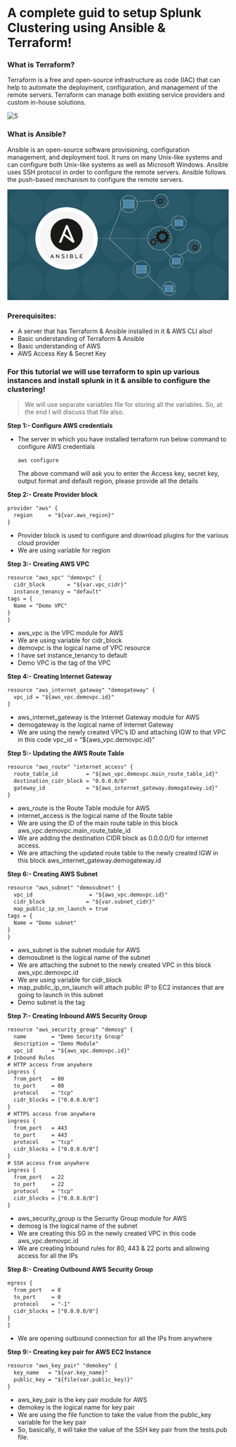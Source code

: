 # A complete guid to setup Splunk Clustering using Ansible & Terraform!


### What is Terraform?

Terraform is a free and open-source infrastructure as code (IAC) that can help to automate the deployment, configuration, and management of the remote servers. Terraform can manage both existing service providers and custom in-house solutions.

![5](https://github.com/DhruvinSoni30/Jenkins-Terraform-Docker/blob/main/5.png?raw=true)

### What is Ansible?

Ansible is an open-source software provisioning, configuration management, and deployment tool. It runs on many Unix-like systems and can configure both Unix-like systems as well as Microsoft Windows. Ansible uses SSH protocol in order to configure the remote servers. Ansible follows the push-based mechanism to configure the remote servers.

![3](https://github.com/DhruvinSoni30/Jenkins-Ansible-Demo/blob/main/3.png?raw=true)

### Prerequisites:

* A server that has Terraform & Ansible installed in it & AWS CLI also!
* Basic understanding of Terraform & Ansible
* Basic understanding of AWS
* AWS Access Key & Secret Key

### For this tutorial we will use terraform to spin up various instances and install splunk in it & ansible to configure the clustering!

> We will use separate variables file for storing all the variables. So, at the end I will discuss that file also.

**Step 1:- Configure AWS credentials**

* The server in which you have installed terraform run below command to configure AWS credentials

  ```
  aws configure
  ```
  The above command will ask you to enter the Access key, secret key, output format and default region, please provide all the details

**Step 2:- Create Provider block**
  
  ```
  provider "aws" {
    region     = "${var.aws_region}"
  }
  ```

* Provider block is used to configure and download plugins for the various cloud provider
* We are using variable for region

**Step 3:- Creating AWS VPC**

  ```
  resource "aws_vpc" "demovpc" {
    cidr_block       = "${var.vpc_cidr}"
    instance_tenancy = "default"
  tags = {
    Name = "Demo VPC"
  }
  }
  ```
  
* aws_vpc is the VPC module for AWS
* We are using variable for cidr_block
* demovpc is the logical name of VPC resource
* I have set instance_tenancy to default
* Demo VPC is the tag of the VPC

**Step 4:- Creating Internet Gateway**

  ```
  resource "aws_internet_gateway" "demogateway" {
    vpc_id = "${aws_vpc.demovpc.id}"
  }
  ```
  
* aws_internet_gateway is the Internet Gateway module for AWS
* demogateway is the logical name of Internet Gateway
* We are using the newly created VPC’s ID and attaching IGW to that VPC in this code vpc_id = “${aws_vpc.demovpc.id}"

**Step 5:- Updating the AWS Route Table**

  ```
  resource "aws_route" "internet_access" {
    route_table_id         = "${aws_vpc.demovpc.main_route_table_id}"
    destination_cidr_block = "0.0.0.0/0"
    gateway_id             = "${aws_internet_gateway.demogateway.id}"
  }
  ```

* aws_route is the Route Table module for AWS
* internet_access is the logical name of the Route table
* We are using the ID of the main route table in this block aws_vpc.demovpc.main_route_table_id
* We are adding the destination CIDR block as 0.0.0.0/0 for internet access.
* We are attaching the updated route table to the newly created IGW in this block aws_internet_gateway.demogateway.id


**Step 6:- Creating AWS Subnet**

  ```
  resource "aws_subnet" "demosubnet" {
    vpc_id                  = "${aws_vpc.demovpc.id}"
    cidr_block             = "${var.subnet_cidr}"
    map_public_ip_on_launch = true
  tags = {
    Name = "Demo subnet"
  }
  }
  ```

* aws_subnet is the subnet module for AWS
* demosubnet is the logical name of the subnet
* We are attaching the subnet to the newly created VPC in this block aws_vpc.demovpc.id
* We are using variable for cidr_block
* map_public_ip_on_launch will attach public IP to EC2 instances that are going to launch in this subnet
* Demo subnet is the tag

**Step 7:- Creating Inbound AWS Security Group**

  ```
  resource "aws_security_group" "demosg" {
    name        = "Demo Security Group"
    description = "Demo Module"
    vpc_id      = "${aws_vpc.demovpc.id}"
  # Inbound Rules
  # HTTP access from anywhere
  ingress {
    from_port   = 80
    to_port     = 80
    protocol    = "tcp"
    cidr_blocks = ["0.0.0.0/0"]
  }
  # HTTPS access from anywhere
  ingress {
    from_port   = 443
    to_port     = 443
    protocol    = "tcp"
    cidr_blocks = ["0.0.0.0/0"]
  }
  # SSH access from anywhere
  ingress {
    from_port   = 22
    to_port     = 22
    protocol    = "tcp"
    cidr_blocks = ["0.0.0.0/0"]
  }
  ```

* aws_security_group is the Security Group module for AWS
* demosg is the logical name of the subnet
* We are creating this SG in the newly created VPC in this code aws_vpc.demovpc.id
* We are creating Inbound rules for 80, 443 & 22 ports and allowing access for all the IPs

**Step 8:- Creating Outbound AWS Security Group**
  
  ```
  egress {
    from_port   = 0
    to_port     = 0
    protocol    = "-1"
    cidr_blocks = ["0.0.0.0/0"]
  }
  }
  ```

* We are opening outbound connection for all the IPs from anywhere

**Step 9:- Creating key pair for AWS EC2 Instance**

  ```
  resource "aws_key_pair" "demokey" {
    key_name   = "${var.key_name}"
    public_key = "${file(var.public_key)}"
  }
  ```
  
* aws_key_pair is the key pair module for AWS
* demokey is the logical name for key pair
* We are using the file function to take the value from the public_key variable for the key pair
* So, basically, it will take the value of the SSH key pair from the tests.pub file.


  
